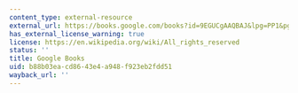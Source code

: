 ```yaml
---
content_type: external-resource
external_url: https://books.google.com/books?id=9EGUCgAAQBAJ&lpg=PP1&pg=PA196#v=onepage&q&f=false
has_external_license_warning: true
license: https://en.wikipedia.org/wiki/All_rights_reserved
status: ''
title: Google Books
uid: b88b03ea-cd86-43e4-a948-f923eb2fdd51
wayback_url: ''
---
```

